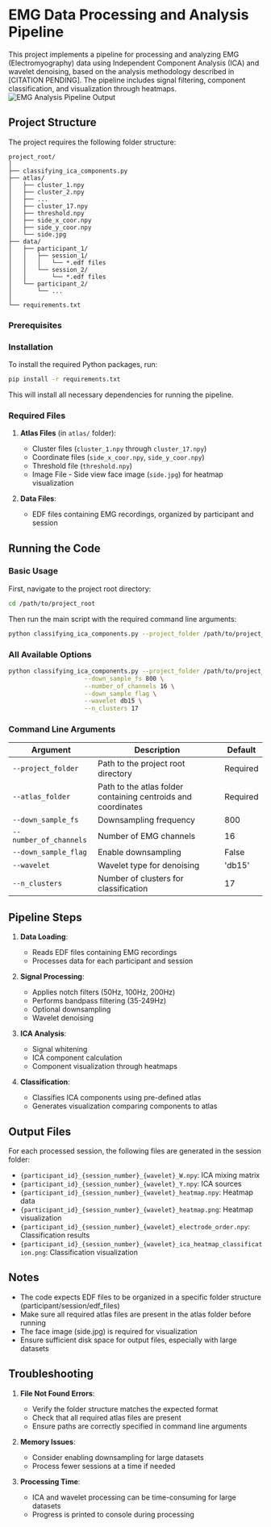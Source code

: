 # EMG Data Processing and Analysis Pipeline

This project implements a pipeline for processing and analyzing EMG (Electromyography) data using Independent Component Analysis (ICA) and wavelet denoising, based on the analysis methodology described in [CITATION PENDING]. The pipeline includes signal filtering, component classification, and visualization through heatmaps.
![EMG Analysis Pipeline Output](Figure_Atlas.png)

## Project Structure

The project requires the following folder structure:
```
project_root/
│
├── classifying_ica_components.py
├── atlas/
│   ├── cluster_1.npy
│   ├── cluster_2.npy
│   ├── ...
│   ├── cluster_17.npy
│   ├── threshold.npy
│   ├── side_x_coor.npy
│   ├── side_y_coor.npy
│   └── side.jpg
├── data/
│   ├── participant_1/
│   │   ├── session_1/
│   │   │   └── *.edf files
│   │   └── session_2/
│   │       └── *.edf files
│   └── participant_2/
│       └── ...
│
└── requirements.txt
```

### Prerequisites
### Installation
To install the required Python packages, run:
```bash
pip install -r requirements.txt
```

This will install all necessary dependencies for running the pipeline. 
### Required Files

1. **Atlas Files** (in `atlas/` folder):
   - Cluster files (`cluster_1.npy` through `cluster_17.npy`)
   - Coordinate files (`side_x_coor.npy`, `side_y_coor.npy`)
   - Threshold file (`threshold.npy`)
   - Image File - Side view face image (`side.jpg`) for heatmap visualization

2. **Data Files**:
   - EDF files containing EMG recordings, organized by participant and session

## Running the Code

### Basic Usage

First, navigate to the project root directory:
```bash
cd /path/to/project_root
```

Then run the main script with the required command line arguments:


```bash
python classifying_ica_components.py --project_folder /path/to/project_root
```

### All Available Options

```bash
python classifying_ica_components.py --project_folder /path/to/project_root \
                     --down_sample_fs 800 \
                     --number_of_channels 16 \
                     --down_sample_flag \
                     --wavelet db15 \
                     --n_clusters 17
```

### Command Line Arguments

| Argument | Description | Default |
|----------|-------------|---------|
| `--project_folder` | Path to the project root directory | Required |
| `--atlas_folder` | Path to the atlas folder containing centroids and coordinates | Required |
| `--down_sample_fs` | Downsampling frequency | 800 |
| `--number_of_channels` | Number of EMG channels | 16 |
| `--down_sample_flag` | Enable downsampling | False |
| `--wavelet` | Wavelet type for denoising | 'db15' |
| `--n_clusters` | Number of clusters for classification | 17 |

## Pipeline Steps

1. **Data Loading**: 
   - Reads EDF files containing EMG recordings
   - Processes data for each participant and session

2. **Signal Processing**:
   - Applies notch filters (50Hz, 100Hz, 200Hz)
   - Performs bandpass filtering (35-249Hz)
   - Optional downsampling
   - Wavelet denoising

3. **ICA Analysis**:
   - Signal whitening
   - ICA component calculation
   - Component visualization through heatmaps

4. **Classification**:
   - Classifies ICA components using pre-defined atlas
   - Generates visualization comparing components to atlas

## Output Files

For each processed session, the following files are generated in the session folder:

- `{participant_id}_{session_number}_{wavelet}_W.npy`: ICA mixing matrix
- `{participant_id}_{session_number}_{wavelet}_Y.npy`: ICA sources
- `{participant_id}_{session_number}_{wavelet}_heatmap.npy`: Heatmap data
- `{participant_id}_{session_number}_{wavelet}_heatmap.png`: Heatmap visualization
- `{participant_id}_{session_number}_{wavelet}_electrode_order.npy`: Classification results
- `{participant_id}_{session_number}_{wavelet}_ica_heatmap_classification.png`: Classification visualization

## Notes

- The code expects EDF files to be organized in a specific folder structure (participant/session/edf_files)
- Make sure all required atlas files are present in the atlas folder before running
- The face image (side.jpg) is required for visualization
- Ensure sufficient disk space for output files, especially with large datasets

## Troubleshooting

1. **File Not Found Errors**:
   - Verify the folder structure matches the expected format
   - Check that all required atlas files are present
   - Ensure paths are correctly specified in command line arguments

2. **Memory Issues**:
   - Consider enabling downsampling for large datasets
   - Process fewer sessions at a time if needed

3. **Processing Time**:
   - ICA and wavelet processing can be time-consuming for large datasets
   - Progress is printed to console during processing
